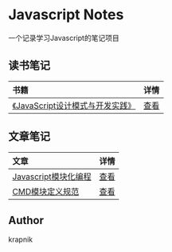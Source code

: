 # Javascript Notes

一个记录学习Javascript的笔记项目

## 读书笔记

[placeholder]:p

| 书籍 |  详情 |
|:-------- |:--------:|
| [《JavaScript设计模式与开发实践》](https://item.jd.com/11686375.html) | [查看](./JavaScript设计模式与开发实践) |

## 文章笔记
| 文章 |  详情 |
|:-------- |:--------:|
| [Javascript模块化编程](http://www.ruanyifeng.com/blog/2012/10/javascript_module.html) | [查看](./Javascript模块化编程) |
| [CMD模块定义规范](https://github.com/seajs/seajs/issues/242) | [查看](./CMD模块定义规范) |



[/placeholder]:p

## Author
krapnik

